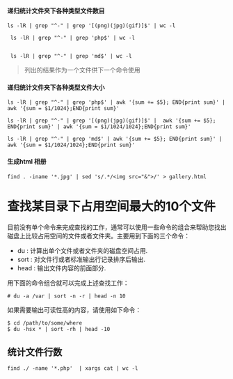 #### 递归统计文件夹下各种类型文件数目

    ls -lR | grep "^-" | grep '[(png)(jpg)(gif)]$' | wc -l

     ls -lR | grep "^-" | grep 'php$' | wc -l


     ls -lR | grep "^-" | grep 'md$' | wc -l

> 列出的结果作为一个文件供下一个命令使用

#### 递归统计文件夹下各种类型文件大小

    ls -lR | grep "^-" | grep 'php$' | awk '{sum += $5}; END{print sum}' | awk '{sum = $1/1024};END{print sum}'

    ls -lR | grep "^-" | grep '[(png)(jpg)(gif)]$' |  awk '{sum += $5}; END{print sum}' | awk '{sum = $1/1024/1024};END{print sum}'

    ls -lR | grep "^-" | grep 'md$' | awk '{sum += $5}; END{print sum}' | awk '{sum = $1/1024/1024};END{print sum}'


#### 生成html 相册

    find . -iname '*.jpg' | sed 's/.*/<img src="&">/' > gallery.html 


# 查找某目录下占用空间最大的10个文件


目前没有单个命令来完成查找的工作，通常可以使用一些命令的组合来帮助您找出磁盘上比较占用空间的文件或者文件夹。主要用到下面的三个命令：

* du : 计算出单个文件或者文件夹的磁盘空间占用.
* sort : 对文件行或者标准输出行记录排序后输出.
* head : 输出文件内容的前面部分.

用下面的命令组合就可以完成上述查找工作：

    # du -a /var | sort -n -r | head -n 10

如果需要输出可读性高的内容，请使用如下命令：

    $ cd /path/to/some/where
    $ du -hsx * | sort -rh | head -10


## 统计文件行数

    find ./ -name '*.php'  | xargs cat | wc -l